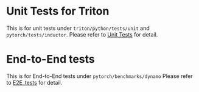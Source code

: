 # Unit Tests for Triton
This is for unit tests under `triton/python/tests/unit` and `pytorch/tests/inductor`. Please refer to [Unit Tests](test_docs/unit_tests.md) for detail.


# End-to-End tests
This is for End-to-End tests under `pytorch/benchmarks/dynamo` Please refer to [E2E_tests](test_docs/E2E_tests.md) for detail.
